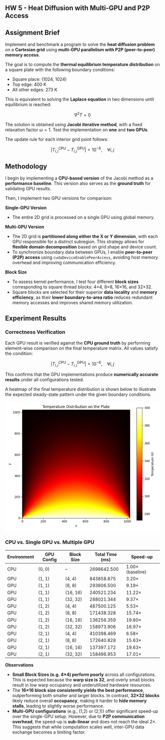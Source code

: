 HW 5 - Heat Diffusion with Multi-GPU and P2P Access
---

## Assignment Brief
Implement and benchmark a program to solve the **heat diffusion problem** on a **Cartesian grid** using **multi-GPU parallelism with P2P (peer-to-peer) memory access**.

The goal is to compute the **thermal equilibrium temperature distribution** on a square plate with the following boundary conditions:
- Square place: (1024, 1024)
- Top edge: 400 K
- All other edges: 273 K

This is equivalent to solving the **Laplace equation** in two dimensions until equilibrium is reached:

$$
\nabla^2 T = 0
$$

The solution is obtained using **Jacobi iterative method**, with a fixed relaxation factor $\omega = 1$. Test the implementation on **one** and **two GPUs**.

The update rule for each interior grid point follows:

$$
\left| T_{i,j}^{\text{CPU}} - T_{i,j}^{\text{GPU}} \right| < 10^{-6}, \quad \forall i, j
$$

## Methodology
I begin by implementing a **CPU-based version** of the Jacobi method as a **performance baseline**. This version also serves as the **ground truth** for validating GPU results.

Then, I implement two GPU versions for comparison:

**Single-GPU Version**
- The entire 2D grid is processed on a single GPU using global memory.

**Multi-GPU Version**
- The 2D grid is **partitioned along either the X or Y dimension**, with each GPU responsible for a distinct subregion. This strategy allows for **flexible domain decomposition** based on grid shape and device count.
- To synchronize boundary data between GPUs, I enable **peer-to-peer (P2P) access** using `cudaDeviceEnablePeerAccess`, avoiding host memory overhead and improving communication efficiency.

**Block Size**
- To assess kernel performance, I test four different **block sizes** corresponding to square thread blocks: 4×4, 8×8, 16×16, and 32×32.
- Square blocks are selected for their superior **data locality** and **memory efficiency**, as their **lower boundary-to-area ratio** reduces redundant memory accesses and improves shared memory utilization.

## Experiment Results

### Correctness Verification
Each GPU result is verified against the **CPU ground truth** by performing element-wise comparison on the final temperature matrix. All values satisfy the condition:

$$
\left| T_{i,j}^{\text{CPU}} - T_{i,j}^{\text{GPU}} \right| < 10^{-6}, \quad \forall i, j
$$

This confirms that the GPU implementations produce **numerically accurate results** under all configurations tested.

A heatmap of the final temperature distribution is shown below to illustrate the expected steady-state pattern under the given boundary conditions.

![](result_log/heatmap.png)

### CPU vs. Single GPU vs. Multiple GPU

| Environment | GPU Config | Block Size  | Total Time (ms)  | Speed-up         |
|-------------|------------|-------------|------------------|------------------|
| CPU         | (0, 0)     | –           | 2698642.500      | 1.00× (baseline) |
| GPU         | (1, 1)     | (4, 4)      | 843858.875       | 3.20×            |
| GPU         | (1, 1)     | (8, 8)      | 293606.500       | 9.19×            |
| GPU         | (1, 1)     | (16, 16)    | 240521.234       | 11.22×           |
| GPU         | (1, 1)     | (32, 32)    | 288021.344       | 9.37×            |
| GPU         | (1, 2)     | (4, 4)      | 487500.125       | 5.53×            |
| GPU         | (1, 2)     | (8, 8)      | 171438.328       | 15.74×           |
| GPU         | (1, 2)     | (16, 16)    | 136256.359       | 19.80×           |
| GPU         | (1, 2)     | (32, 32)    | 158973.906       | 16.97×           |
| GPU         | (2, 1)     | (4, 4)      | 410398.469       | 6.58×            |
| GPU         | (2, 1)     | (8, 8)      | 172640.828       | 15.63×           |
| GPU         | (2, 1)     | (16, 16)    | 137397.172       | 19.63×           |
| GPU         | (2, 1)     | (32, 32)    | 158496.953       | 17.01×           |

**Observations**
- **Small Block Sizes (e.g. 4×4) perform poorly** across all configurations. This is expected because the **warp size is 32**, and overly small blocks result in low warp occupancy and underutilized hardware resources.
- The **16×16 block size consistently yields the best performance**, outperforming both smaller and larger blocks. In contrast, **32×32 blocks** likely reduce overall **occupancy**, making it harder to **hide memory stalls**, leading to slightly worse performance.
- **Multi-GPU configurations** (e.g., (1,2) or (2,1)) offer significant speed-up over the single-GPU setup. However, due to **P2P communication overhead**, the speed-up is **sub-linear** and does not reach the ideal 2×. This suggests that while computation scales well, inter-GPU data exchange becomes a limiting factor.
